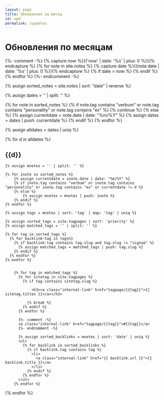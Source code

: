 ```yaml
---
layout: page
title: Обновления за месяц
id: upd
permalink: /updates
---
```


<h1 class="custom-h">Обновления по месяцам</h1>

{%- comment -%}
{% capture now %}{{'now' | date: '%s' | plus: 0 %}}{% endcapture %}
{% for note in site.notes %}
  {% capture date %}{{note.date | date: '%s' | plus: 0 %}}{% endcapture %}
  {% if date > now %}
    <!-- post content here -->
  {% endif %}
{% endfor %}
{%- endcomment -%}

{% assign sorted_notes = site.notes | sort: "date" | reverse %}

{% assign dates = '' | split: '' %}

{% for note in sorted_notes  %}
    {% if note.tag contains "verbum" or note.tag contains "personality" or note.tag contains "ex" %}
        {% continue %}
    {% else %}
        {% assign currentdate = note.date | date: "%m/%Y" %}
        {% assign dates = dates | push: currentdate %}
    {% endif %}
{% endfor %}

{% assign alldates = dates | uniq %}

{% for d in alldates %}
<h2>{{d}}</h2>
<div>

    {% assign mnotes = '' | split: '' %}

    {% for inote in sorted_notes %}
        {% assign currentdate = inote.date | date: "%m/%Y" %}
        {% if inote.tag contains "verbum" or inote.tag contains "personality" or inote.tag contains "ex" or currentdate != d %}
        {% else %}
            {% assign mnotes = mnotes | push: inote %}
        {% endif %}
    {% endfor %}

    {% assign tags = mnotes | sort: 'tag' | map: 'tag' | uniq %}

    {% assign sorted_tags = site.tagpages | sort: 'priority' %}
    {% assign matched_tags = '' | split: '' %}
  
    {% for tag in sorted_tags %}
      {% for backlink-tag in tags%}
        {% if backlink-tag contains tag.slug and tag.slug != "signum" %}
          {% assign matched_tags = matched_tags | push: tag.slug %}
        {% endif %}
      {% endfor %}
    {% endfor %}

    
        {% for tag in matched_tags %}
          {% for sitetag in site.tagpages %}
            {% if tag contains sitetag.slug %}
              
                <h3><a class="internal-link" href="tagpage/{{tag}}">{{ sitetag.titles }}</a></h3>
              
              {% break %}
            {% endif %}
          {% endfor %}
    
          {%- comment -%}
          <a class="internal-link" href="tagpage/{{tag}}">#{{tag}}</a>
          {%- endcomment -%}
    
          {% assign sorted_backlinks = mnotes | sort: 'date' | uniq %}
          <ul>
            {% for backlink in sorted_backlinks %}
              {% if backlink.tag contains tag %}
                <li>
                  <a class="internal-link" href="{{ backlink.url }}">{{ backlink.title }}</a>
                </li>
              {% endif %}
            {% endfor %}
          </ul>
        {% endfor %}
    

</div>    
{% endfor %}